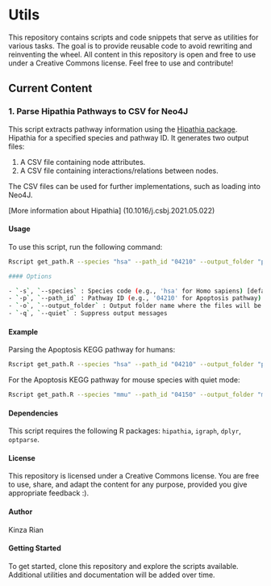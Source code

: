 # Utils

This repository contains scripts and code snippets that serve as utilities for various tasks. The goal is to provide reusable code to avoid rewriting and reinventing the wheel. All content in this repository is open and free to use under a Creative Commons license. Feel free to use and contribute!

## Current Content

### 1. Parse Hipathia Pathways to CSV for Neo4J

This script extracts pathway information using the [Hipathia package](https://www.bioconductor.org/packages/release/bioc/html/hipathia.html). Hipathia for a specified species and pathway ID. It generates two output files:
1. A CSV file containing node attributes.
2. A CSV file containing interactions/relations between nodes.

The CSV files can be used for further implementations, such as loading into Neo4J.

[More information about Hipathia] (10.1016/j.csbj.2021.05.022) 
#### Usage

To use this script, run the following command:

```bash
Rscript get_path.R --species "hsa" --path_id "04210" --output_folder "pathways"

#### Options

- `-s`, `--species` : Species code (e.g., 'hsa' for Homo sapiens) [default: "hsa"]
- `-p`, `--path_id` : Pathway ID (e.g., '04210' for Apoptosis pathway) [default: "04210"]
- `-o`, `--output_folder` : Output folder name where the files will be saved [default: "pathways"]
- `-q`, `--quiet` : Suppress output messages
```
#### Example

Parsing the Apoptosis KEGG pathway for humans:

```bash
Rscript get_path.R --species "hsa" --path_id "04210" --output_folder "pathways"
```
For the Apoptosis KEGG pathway for mouse species with quiet mode:

```bash
Rscript get_path.R --species "mmu" --path_id "04150" --output_folder "mouse_pathways" -q
```
#### Dependencies

This script requires the following R packages: `hipathia`, `igraph`, `dplyr`, `optparse`.

#### License

This repository is licensed under a Creative Commons license. You are free to use, share, and adapt the content for any purpose, provided you give appropriate feedback :).

#### Author

Kinza Rian

#### Getting Started

To get started, clone this repository and explore the scripts available. Additional utilities and documentation will be added over time.
